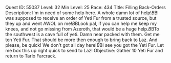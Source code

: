 Quest ID: 55037
Level: 32
Min Level: 25
Race: 434
Title: Filling Back-Orders
Description: I'm in need of some help here. A whole damn lot of help!$B$BI was supposed to receive an order of Yeti Fur from a trusted source, but they up and went AWOL on me!$B$BLook pal, if you can help me keep my knees, and not go missing from Azeroth, that would be a huge help.$B$BTo the southwest is a cave full of yeti. Damn near packed with them. Get me ten Yeti Fur. That should be more then enough to bring back to Laz. And please, be quick! We don't got all day here!$B$BI see you got the Yeti Fur. Let me box this up right quick to send to Laz!
Objective: Gather 10 Yeti Fur and return to Tarlo Farcrack.
